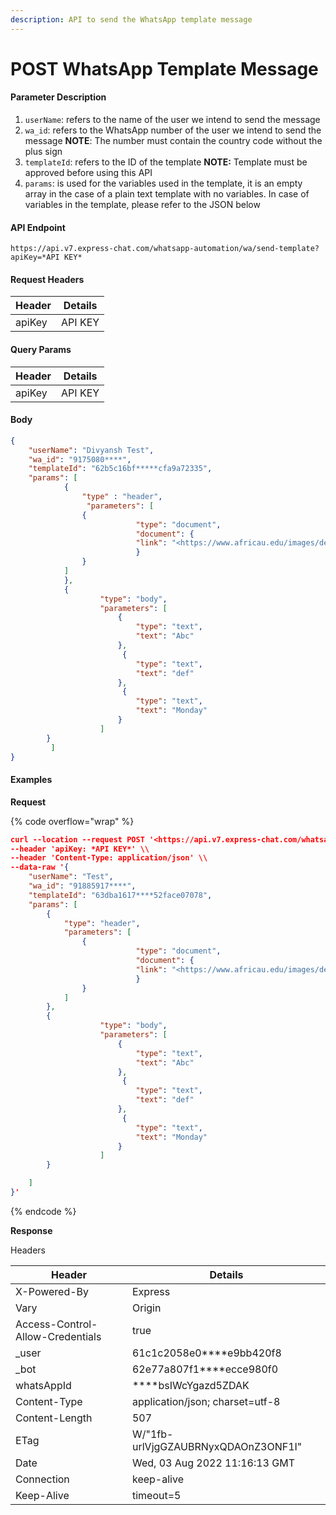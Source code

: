 ```yaml
---
description: API to send the WhatsApp template message
---
```


# POST WhatsApp Template Message

#### Parameter Description

1. `userName`: refers to the name of the user we intend to send the message
2. `wa_id`: refers to the WhatsApp number of the user we intend to send the message **NOTE**: The number must contain the country code without the plus sign
3. `templateId`: refers to the ID of the template **NOTE:** Template must be approved before using this API
4. `params`: is used for the variables used in the template, it is an empty array in the case of a plain text template with no variables. In case of variables in the template, please refer to the JSON below

#### **API Endpoint**

```
https://api.v7.express-chat.com/whatsapp-automation/wa/send-template?apiKey=*API KEY*
```

#### Request Headers

| Header | Details |
| ------ | ------- |
| apiKey | API KEY |

#### Query Params

| Header | Details |
| ------ | ------- |
| apiKey | API KEY |

#### Body

```json
{
    "userName": "Divyansh Test",
    "wa_id": "9175080****",
    "templateId": "62b5c16bf*****cfa9a72335",
    "params": [
			{
				"type" : "header",
				 "parameters": [
                {
                            "type": "document",
                            "document": {
                            "link": "<https://www.africau.edu/images/default/sample.pdf>"
                            }
                }
            ]
			},
			{
                    "type": "body",
                    "parameters": [
                        {
                            "type": "text",
                            "text": "Abc"
                        },
                         {
                            "type": "text",
                            "text": "def"
                        },
                         {
                            "type": "text",
                            "text": "Monday"
                        }
                    ]
        }				
		 ]
}
```

#### Examples

**Request**

{% code overflow="wrap" %}
```json
curl --location --request POST '<https://api.v7.express-chat.com/whatsapp-automation/wa/send-template?apiKey=> *Shared Separately*' \\
--header 'apiKey: *API KEY*' \\
--header 'Content-Type: application/json' \\
--data-raw '{
    "userName": "Test",
    "wa_id": "91885917****",
    "templateId": "63dba1617****52face07078",
    "params": [
        {
            "type": "header",
            "parameters": [
                {
                            "type": "document",
                            "document": {
                            "link": "<https://www.africau.edu/images/default/sample.pdf>"
                            }
                }
            ]
        },
        {
                    "type": "body",
                    "parameters": [
                        {
                            "type": "text",
                            "text": "Abc"
                        },
                         {
                            "type": "text",
                            "text": "def"
                        },
                         {
                            "type": "text",
                            "text": "Monday"
                        }
                    ]
        }

    ]
}'
```
{% endcode %}

**Response**

Headers

| Header                           | Details                             |
| -------------------------------- | ----------------------------------- |
| X-Powered-By                     | Express                             |
| Vary                             | Origin                              |
| Access-Control-Allow-Credentials | true                                |
| \_user                           | 61c1c2058e0\*\*\*\*e9bb420f8        |
| \_bot                            | 62e77a807f1\*\*\*\*ecce980f0        |
| whatsAppId                       | \*\*\*\*bsIWcYgazd5ZDAK             |
| Content-Type                     | application/json; charset=utf-8     |
| Content-Length                   | 507                                 |
| ETag                             | W/"1fb-urlVjgGZAUBRNyxQDAOnZ3ONF1I" |
| Date                             | Wed, 03 Aug 2022 11:16:13 GMT       |
| Connection                       | keep-alive                          |
| Keep-Alive                       | timeout=5                           |
